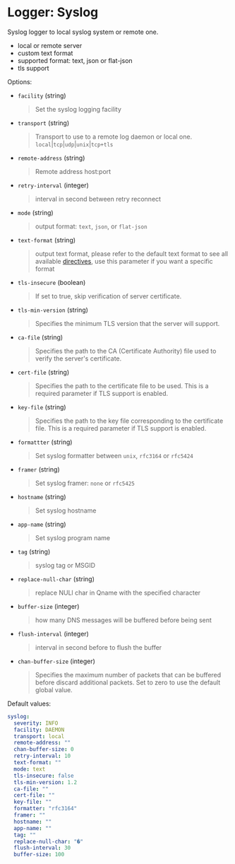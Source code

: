 
# Logger: Syslog

Syslog logger to local syslog system or remote one.

* local or remote server
* custom text format
* supported format: text, json or flat-json
* tls support

Options:

* `facility` (string)
  > Set the syslog logging facility

* `transport` (string)
  > Transport to use to a remote log daemon or local one. `local`|`tcp`|`udp`|`unix`|`tcp+tls`

* `remote-address` (string)
  > Remote address host:port

* `retry-interval` (integer)
  > interval in second between retry reconnect

* `mode` (string)
  > output format: `text`, `json`, or `flat-json`

* `text-format` (string)
  > output text format, please refer to the default text format to see all available [directives](../configuration.md#custom-text-format), use this parameter if you want a specific format

* `tls-insecure` (boolean)
  > If set to true, skip verification of server certificate.

* `tls-min-version` (string)
  > Specifies the minimum TLS version that the server will support.

* `ca-file` (string)
  > Specifies the path to the CA (Certificate Authority) file used to verify the server's certificate.

* `cert-file` (string)
  > Specifies the path to the certificate file to be used. This is a required parameter if TLS support is enabled.

* `key-file` (string)
  > Specifies the path to the key file corresponding to the certificate file. This is a required parameter if TLS support is enabled.

* `formattter` (string)
  > Set syslog formatter between `unix`, `rfc3164` or `rfc5424`

* `framer` (string)
  > Set syslog framer: `none` or `rfc5425`

* `hostname` (string)
  > Set syslog hostname

* `app-name` (string)
  > Set syslog program name

* `tag` (string)
  > syslog tag or MSGID

* `replace-null-char` (string)
  > replace NULl char in Qname with the specified character

* `buffer-size` (integer)
  > how many DNS messages will be buffered before being sent

* `flush-interval` (integer)
  > interval in second before to flush the buffer

* `chan-buffer-size` (integer)
  > Specifies the maximum number of packets that can be buffered before discard additional packets.
  > Set to zero to use the default global value.

Default values:

```yaml
syslog:
  severity: INFO
  facility: DAEMON
  transport: local
  remote-address: ""
  chan-buffer-size: 0
  retry-interval: 10
  text-format: ""
  mode: text
  tls-insecure: false
  tls-min-version: 1.2
  ca-file: ""
  cert-file: ""
  key-file: ""
  formatter: "rfc3164"
  framer: ""
  hostname: ""
  app-name: ""
  tag: ""
  replace-null-char: "�"
  flush-interval: 30
  buffer-size: 100
```

